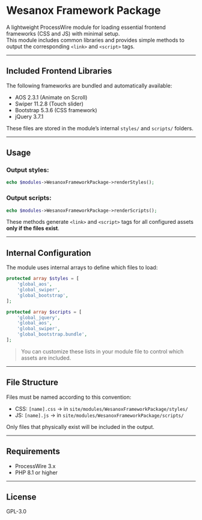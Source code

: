 # Wesanox Framework Package

A lightweight ProcessWire module for loading essential frontend frameworks (CSS and JS) with minimal setup.  
This module includes common libraries and provides simple methods to output the corresponding `<link>` and `<script>` tags.

---

## Included Frontend Libraries

The following frameworks are bundled and automatically available:

- AOS 2.3.1 (Animate on Scroll)
- Swiper 11.2.8 (Touch slider)
- Bootstrap 5.3.6 (CSS framework)
- jQuery 3.7.1

These files are stored in the module’s internal `styles/` and `scripts/` folders.

---

## Usage

### Output styles:

```php
echo $modules->WesanoxFrameworkPackage->renderStyles();
```

### Output scripts:

```php
echo $modules->WesanoxFrameworkPackage->renderScripts();
```

These methods generate `<link>` and `<script>` tags for all configured assets **only if the files exist**.

---

## Internal Configuration

The module uses internal arrays to define which files to load:

```php
protected array $styles = [
    'global_aos',
    'global_swiper',
    'global_bootstrap',
];

protected array $scripts = [
    'global_jquery',
    'global_aos',
    'global_swiper',
    'global_bootstrap.bundle',
];
```

> You can customize these lists in your module file to control which assets are included.

---

## File Structure

Files must be named according to this convention:

- CSS: `[name].css` → in `site/modules/WesanoxFrameworkPackage/styles/`
- JS: `[name].js` → in `site/modules/WesanoxFrameworkPackage/scripts/`

Only files that physically exist will be included in the output.

---

## Requirements

- ProcessWire 3.x
- PHP 8.1 or higher

---

## License

GPL-3.0

